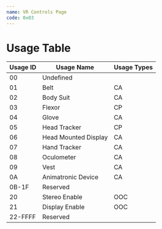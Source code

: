```yaml
---
name: VR Controls Page
code: 0x03
---
```

# Usage Table

| Usage ID | Usage Name             | Usage Types |
|----------|------------------------|-------------|
| 00       | Undefined              |             |
| 01       | Belt                   | CA          |
| 02       | Body  Suit             | CA          |
| 03       | Flexor                 | CP          |
| 04       | Glove                  | CA          |
| 05       | Head  Tracker          | CP          |
| 06       | Head  Mounted  Display | CA          |
| 07       | Hand  Tracker          | CA          |
| 08       | Oculometer             | CA          |
| 09       | Vest                   | CA          |
| 0A       | Animatronic  Device    | CA          |
| 0B-1F    | Reserved               |             |
| 20       | Stereo Enable          | OOC         |
| 21       | Display Enable         | OOC         |
| 22-FFFF  | Reserved               |             |
